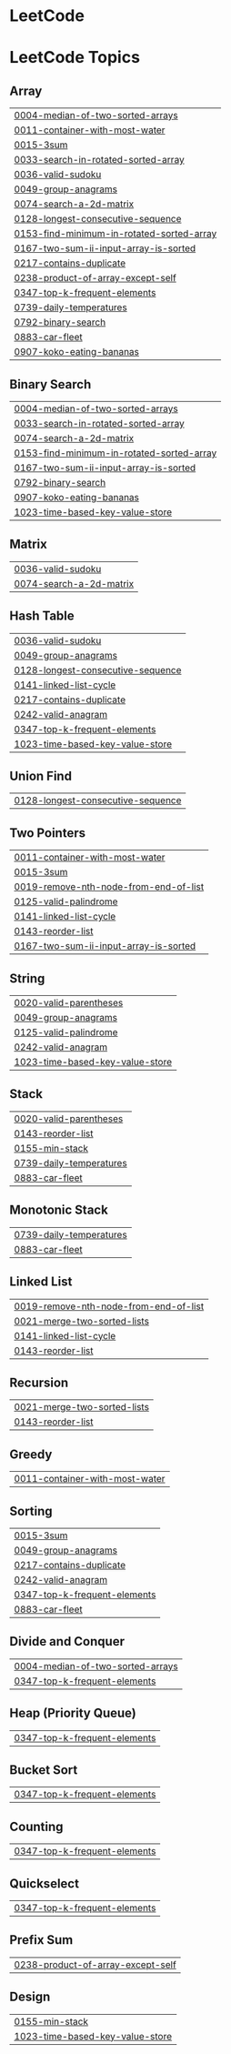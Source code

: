 # LeetCode
<!---LeetCode Topics Start-->
# LeetCode Topics
## Array
|  |
| ------- |
| [0004-median-of-two-sorted-arrays](https://github.com/Deceive00/LeetCode/tree/master/0004-median-of-two-sorted-arrays) |
| [0011-container-with-most-water](https://github.com/Deceive00/LeetCode/tree/master/0011-container-with-most-water) |
| [0015-3sum](https://github.com/Deceive00/LeetCode/tree/master/0015-3sum) |
| [0033-search-in-rotated-sorted-array](https://github.com/Deceive00/LeetCode/tree/master/0033-search-in-rotated-sorted-array) |
| [0036-valid-sudoku](https://github.com/Deceive00/LeetCode/tree/master/0036-valid-sudoku) |
| [0049-group-anagrams](https://github.com/Deceive00/LeetCode/tree/master/0049-group-anagrams) |
| [0074-search-a-2d-matrix](https://github.com/Deceive00/LeetCode/tree/master/0074-search-a-2d-matrix) |
| [0128-longest-consecutive-sequence](https://github.com/Deceive00/LeetCode/tree/master/0128-longest-consecutive-sequence) |
| [0153-find-minimum-in-rotated-sorted-array](https://github.com/Deceive00/LeetCode/tree/master/0153-find-minimum-in-rotated-sorted-array) |
| [0167-two-sum-ii-input-array-is-sorted](https://github.com/Deceive00/LeetCode/tree/master/0167-two-sum-ii-input-array-is-sorted) |
| [0217-contains-duplicate](https://github.com/Deceive00/LeetCode/tree/master/0217-contains-duplicate) |
| [0238-product-of-array-except-self](https://github.com/Deceive00/LeetCode/tree/master/0238-product-of-array-except-self) |
| [0347-top-k-frequent-elements](https://github.com/Deceive00/LeetCode/tree/master/0347-top-k-frequent-elements) |
| [0739-daily-temperatures](https://github.com/Deceive00/LeetCode/tree/master/0739-daily-temperatures) |
| [0792-binary-search](https://github.com/Deceive00/LeetCode/tree/master/0792-binary-search) |
| [0883-car-fleet](https://github.com/Deceive00/LeetCode/tree/master/0883-car-fleet) |
| [0907-koko-eating-bananas](https://github.com/Deceive00/LeetCode/tree/master/0907-koko-eating-bananas) |
## Binary Search
|  |
| ------- |
| [0004-median-of-two-sorted-arrays](https://github.com/Deceive00/LeetCode/tree/master/0004-median-of-two-sorted-arrays) |
| [0033-search-in-rotated-sorted-array](https://github.com/Deceive00/LeetCode/tree/master/0033-search-in-rotated-sorted-array) |
| [0074-search-a-2d-matrix](https://github.com/Deceive00/LeetCode/tree/master/0074-search-a-2d-matrix) |
| [0153-find-minimum-in-rotated-sorted-array](https://github.com/Deceive00/LeetCode/tree/master/0153-find-minimum-in-rotated-sorted-array) |
| [0167-two-sum-ii-input-array-is-sorted](https://github.com/Deceive00/LeetCode/tree/master/0167-two-sum-ii-input-array-is-sorted) |
| [0792-binary-search](https://github.com/Deceive00/LeetCode/tree/master/0792-binary-search) |
| [0907-koko-eating-bananas](https://github.com/Deceive00/LeetCode/tree/master/0907-koko-eating-bananas) |
| [1023-time-based-key-value-store](https://github.com/Deceive00/LeetCode/tree/master/1023-time-based-key-value-store) |
## Matrix
|  |
| ------- |
| [0036-valid-sudoku](https://github.com/Deceive00/LeetCode/tree/master/0036-valid-sudoku) |
| [0074-search-a-2d-matrix](https://github.com/Deceive00/LeetCode/tree/master/0074-search-a-2d-matrix) |
## Hash Table
|  |
| ------- |
| [0036-valid-sudoku](https://github.com/Deceive00/LeetCode/tree/master/0036-valid-sudoku) |
| [0049-group-anagrams](https://github.com/Deceive00/LeetCode/tree/master/0049-group-anagrams) |
| [0128-longest-consecutive-sequence](https://github.com/Deceive00/LeetCode/tree/master/0128-longest-consecutive-sequence) |
| [0141-linked-list-cycle](https://github.com/Deceive00/LeetCode/tree/master/0141-linked-list-cycle) |
| [0217-contains-duplicate](https://github.com/Deceive00/LeetCode/tree/master/0217-contains-duplicate) |
| [0242-valid-anagram](https://github.com/Deceive00/LeetCode/tree/master/0242-valid-anagram) |
| [0347-top-k-frequent-elements](https://github.com/Deceive00/LeetCode/tree/master/0347-top-k-frequent-elements) |
| [1023-time-based-key-value-store](https://github.com/Deceive00/LeetCode/tree/master/1023-time-based-key-value-store) |
## Union Find
|  |
| ------- |
| [0128-longest-consecutive-sequence](https://github.com/Deceive00/LeetCode/tree/master/0128-longest-consecutive-sequence) |
## Two Pointers
|  |
| ------- |
| [0011-container-with-most-water](https://github.com/Deceive00/LeetCode/tree/master/0011-container-with-most-water) |
| [0015-3sum](https://github.com/Deceive00/LeetCode/tree/master/0015-3sum) |
| [0019-remove-nth-node-from-end-of-list](https://github.com/Deceive00/LeetCode/tree/master/0019-remove-nth-node-from-end-of-list) |
| [0125-valid-palindrome](https://github.com/Deceive00/LeetCode/tree/master/0125-valid-palindrome) |
| [0141-linked-list-cycle](https://github.com/Deceive00/LeetCode/tree/master/0141-linked-list-cycle) |
| [0143-reorder-list](https://github.com/Deceive00/LeetCode/tree/master/0143-reorder-list) |
| [0167-two-sum-ii-input-array-is-sorted](https://github.com/Deceive00/LeetCode/tree/master/0167-two-sum-ii-input-array-is-sorted) |
## String
|  |
| ------- |
| [0020-valid-parentheses](https://github.com/Deceive00/LeetCode/tree/master/0020-valid-parentheses) |
| [0049-group-anagrams](https://github.com/Deceive00/LeetCode/tree/master/0049-group-anagrams) |
| [0125-valid-palindrome](https://github.com/Deceive00/LeetCode/tree/master/0125-valid-palindrome) |
| [0242-valid-anagram](https://github.com/Deceive00/LeetCode/tree/master/0242-valid-anagram) |
| [1023-time-based-key-value-store](https://github.com/Deceive00/LeetCode/tree/master/1023-time-based-key-value-store) |
## Stack
|  |
| ------- |
| [0020-valid-parentheses](https://github.com/Deceive00/LeetCode/tree/master/0020-valid-parentheses) |
| [0143-reorder-list](https://github.com/Deceive00/LeetCode/tree/master/0143-reorder-list) |
| [0155-min-stack](https://github.com/Deceive00/LeetCode/tree/master/0155-min-stack) |
| [0739-daily-temperatures](https://github.com/Deceive00/LeetCode/tree/master/0739-daily-temperatures) |
| [0883-car-fleet](https://github.com/Deceive00/LeetCode/tree/master/0883-car-fleet) |
## Monotonic Stack
|  |
| ------- |
| [0739-daily-temperatures](https://github.com/Deceive00/LeetCode/tree/master/0739-daily-temperatures) |
| [0883-car-fleet](https://github.com/Deceive00/LeetCode/tree/master/0883-car-fleet) |
## Linked List
|  |
| ------- |
| [0019-remove-nth-node-from-end-of-list](https://github.com/Deceive00/LeetCode/tree/master/0019-remove-nth-node-from-end-of-list) |
| [0021-merge-two-sorted-lists](https://github.com/Deceive00/LeetCode/tree/master/0021-merge-two-sorted-lists) |
| [0141-linked-list-cycle](https://github.com/Deceive00/LeetCode/tree/master/0141-linked-list-cycle) |
| [0143-reorder-list](https://github.com/Deceive00/LeetCode/tree/master/0143-reorder-list) |
## Recursion
|  |
| ------- |
| [0021-merge-two-sorted-lists](https://github.com/Deceive00/LeetCode/tree/master/0021-merge-two-sorted-lists) |
| [0143-reorder-list](https://github.com/Deceive00/LeetCode/tree/master/0143-reorder-list) |
## Greedy
|  |
| ------- |
| [0011-container-with-most-water](https://github.com/Deceive00/LeetCode/tree/master/0011-container-with-most-water) |
## Sorting
|  |
| ------- |
| [0015-3sum](https://github.com/Deceive00/LeetCode/tree/master/0015-3sum) |
| [0049-group-anagrams](https://github.com/Deceive00/LeetCode/tree/master/0049-group-anagrams) |
| [0217-contains-duplicate](https://github.com/Deceive00/LeetCode/tree/master/0217-contains-duplicate) |
| [0242-valid-anagram](https://github.com/Deceive00/LeetCode/tree/master/0242-valid-anagram) |
| [0347-top-k-frequent-elements](https://github.com/Deceive00/LeetCode/tree/master/0347-top-k-frequent-elements) |
| [0883-car-fleet](https://github.com/Deceive00/LeetCode/tree/master/0883-car-fleet) |
## Divide and Conquer
|  |
| ------- |
| [0004-median-of-two-sorted-arrays](https://github.com/Deceive00/LeetCode/tree/master/0004-median-of-two-sorted-arrays) |
| [0347-top-k-frequent-elements](https://github.com/Deceive00/LeetCode/tree/master/0347-top-k-frequent-elements) |
## Heap (Priority Queue)
|  |
| ------- |
| [0347-top-k-frequent-elements](https://github.com/Deceive00/LeetCode/tree/master/0347-top-k-frequent-elements) |
## Bucket Sort
|  |
| ------- |
| [0347-top-k-frequent-elements](https://github.com/Deceive00/LeetCode/tree/master/0347-top-k-frequent-elements) |
## Counting
|  |
| ------- |
| [0347-top-k-frequent-elements](https://github.com/Deceive00/LeetCode/tree/master/0347-top-k-frequent-elements) |
## Quickselect
|  |
| ------- |
| [0347-top-k-frequent-elements](https://github.com/Deceive00/LeetCode/tree/master/0347-top-k-frequent-elements) |
## Prefix Sum
|  |
| ------- |
| [0238-product-of-array-except-self](https://github.com/Deceive00/LeetCode/tree/master/0238-product-of-array-except-self) |
## Design
|  |
| ------- |
| [0155-min-stack](https://github.com/Deceive00/LeetCode/tree/master/0155-min-stack) |
| [1023-time-based-key-value-store](https://github.com/Deceive00/LeetCode/tree/master/1023-time-based-key-value-store) |
<!---LeetCode Topics End-->